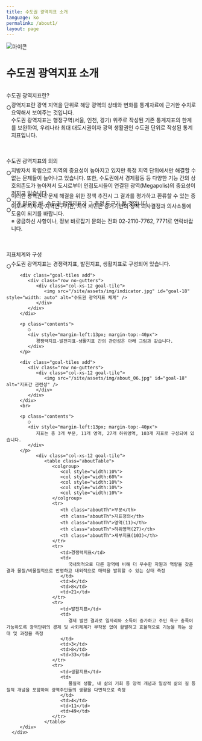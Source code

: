 ```yaml
---
title: 수도권 광역지표 소개
language: ko
permalink: /about1/
layout: page
---
```


<link rel="stylesheet" href="https://kostat-gi.github.io/site/assets/css/about.css">

<div class="heading goal-banner goal-13">
    <div class="container">
        <div class="row">
            <div class="sttl">
                <img src="{{ site.goal_image_base }}/{{ page.language }}/sub_title.png" alt="아이콘" />
            </div>
            <div class="sttl">
                <h1>수도권 광역지표 소개</h1>
            </div>
        </div>
    </div>
</div>
<div id="main-content" class="container" role="main">
   <div class="contents_box">
      <div style="margin-top: 30px;">
         <span class="title">수도권 광역지표란?</span>
         <p class="contents">
            ○ 
            <div style="margin-left:13px; margin-top:-40px">
                광역지표란 광역 지역을 단위로 해당 광역의 상태와 변화를 통계자료에 근거한 수치로 요약해서 보여주는 것입니다.<br>
                수도권 광역지표는 행정구역(서울, 인천, 경기) 위주로 작성된 기존 통계지표의 한계를 보완하여, 
                우리나라 최대 대도시권이자 광역 생활권인 수도권 단위로 작성된 통계지표입니다.
             </div><br><br>
         </p>
         <span class="title">수도권 광역지표의 의의</span>		
         <p class="contents">
            ○ 
            <div style="margin-left:13px; margin-top:-40px">
             지방자치 확립으로 지역의 중요성이 높아지고 있지만 특정 지역 단위에서만 해결할 수 없는 문제들이 늘어나고 있습니다. 
             또한, 수도권에서 경제활동 등 다양한 기능 간의 상호의존도가 높아져서 도시로부터 인접도시들이 연결된 광역(Megapolis)의 중요성이 커지고 있습니다.
            </div>
            ○ 
            <div style="margin-left:13px; margin-top:-30px">
              이러한 광역권내 문제 해결을 위한 정책 추진시 그 결과를 평가하고 환류할 수 있는 증거가 필요한 바, 수도권 광역지표가 그 측정 도구가 될 것입니다.
            </div>
            ○ 
            <div style="margin-left:13px; margin-top:-30px">
              이로써 지자체, 지역연구기관, 지역 시민은 증거기반의 정책 의사결정과 의사소통에 도움이 되기를 바랍니다.<br>
              ※ 궁금하신 사항이나, 정보 바로잡기 문의는 전화 02-2110-7762, 7771로 연락바랍니다.
            </div><br><br>
         </p>
         <span class="title">지표체계와 구성</span>		
         <p class="contents">
            ○ 
            <div style="margin-left:13px; margin-top:-40px">
                수도권 광역지표는 경쟁력지표, 발전지표, 생활지표로 구성되어 있습니다.
            </div>
         </p>

         <div class="goal-tiles add">
            <div class="row no-gutters">
               <div class="col-xs-12 goal-tile">
                  <img src="/site/assets/img/indicator.jpg" id="goal-18" style="width: auto" alt="수도권 광역지표 체계" />
               </div>
            </div>
         </div>

         <p class="contents">
            ○ 
            <div style="margin-left:13px; margin-top:-40px">
               경쟁력지표-발전지표-생활지표 간의 관련성은 아래 그림과 같습니다.
            </div>
         </p>

         <div class="goal-tiles add">
            <div class="row no-gutters">
               <div class="col-xs-12 goal-tile">
                  <img src="/site/assets/img/about_06.jpg" id="goal-18" alt="지표간 관련성" />
               </div>
            </div>
         </div>
         <br>

         <p class="contents">
            ○ 
            <div style="margin-left:13px; margin-top:-40px">
               지표는 총 3개 부문, 11개 영역, 27개 하위영역, 103개 지표로 구성되어 있습니다.
            </div>
         </p>
               <div class="col-xs-12 goal-tile">
                  <table class="aboutTable">
                     <colgroup>
                        <col style="width:10%">
                        <col style="width:60%">
                        <col style="width:10%">
                        <col style="width:10%">
                        <col style="width:10%">
                     </colgroup>
                     <tr>
                        <th class="aboutTh">부문</th>
                        <th class="aboutTh">지표정의</th>
                        <th class="aboutTh">영역(11)</th>
                        <th class="aboutTh">하위영역(27)</th>
                        <th class="aboutTh">세부지표(103)</th>
                     </tr>
                     <tr>
                        <td>경쟁력지표</td>
                        <td>
                           국내외적으로 다른 광역에 비해 더 우수한 자원과 역량을 갖춘 결과 물질/비물질적으로 반영하고 내외적으로 매력을 발휘할 수 있는 상태 측정
                        </td>
                        <td>4</td>
                        <td>8</td>
                        <td>21</td>
                     </tr>
                     <tr>
                        <td>발전지표</td>
                        <td>
                           경제 발전 결과로 일자리와 소득이 증가하고 주민 욕구 충족이 가능하도록 광역단위의 경제 및 사회체계가 부작용 없이 활발하고 효율적으로 기능을 하는 상태 및 과정을 측정
                        </td>
                        <td>3</td>
                        <td>8</td>
                        <td>33</td>
                     </tr>
                     <tr>
                        <td>생활지표</td>
                        <td>
                           물질적 생활, 내 삶의 기회 등 양적 개념과 일상적 삶의 질 등 질적 개념을 포함하여 광역주민들의 생활을 다면적으로 측정
                        </td>
                        <td>4</td>
                        <td>11</td>
                        <td>49</td>
                     </tr>                     
                  </table>
         </div>
      </div>
   </div>
</div>
